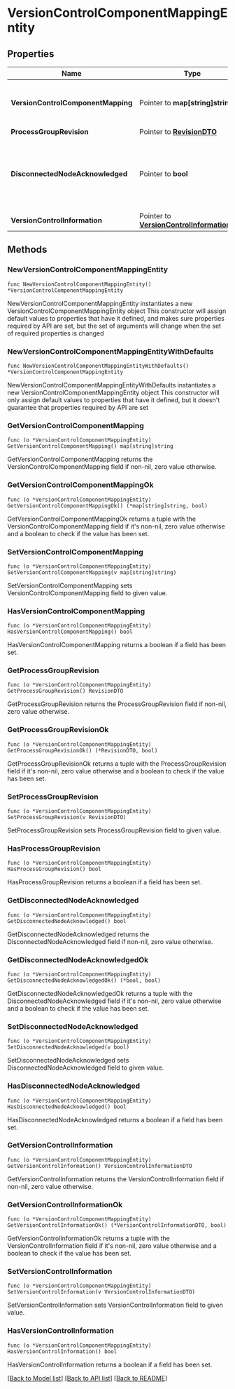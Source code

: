 # VersionControlComponentMappingEntity

## Properties

Name | Type | Description | Notes
------------ | ------------- | ------------- | -------------
**VersionControlComponentMapping** | Pointer to **map[string]string** | The mapping of Versioned Component Identifiers to instance ID&#39;s | [optional] 
**ProcessGroupRevision** | Pointer to [**RevisionDTO**](RevisionDTO.md) |  | [optional] 
**DisconnectedNodeAcknowledged** | Pointer to **bool** | Acknowledges that this node is disconnected to allow for mutable requests to proceed. | [optional] 
**VersionControlInformation** | Pointer to [**VersionControlInformationDTO**](VersionControlInformationDTO.md) |  | [optional] 

## Methods

### NewVersionControlComponentMappingEntity

`func NewVersionControlComponentMappingEntity() *VersionControlComponentMappingEntity`

NewVersionControlComponentMappingEntity instantiates a new VersionControlComponentMappingEntity object
This constructor will assign default values to properties that have it defined,
and makes sure properties required by API are set, but the set of arguments
will change when the set of required properties is changed

### NewVersionControlComponentMappingEntityWithDefaults

`func NewVersionControlComponentMappingEntityWithDefaults() *VersionControlComponentMappingEntity`

NewVersionControlComponentMappingEntityWithDefaults instantiates a new VersionControlComponentMappingEntity object
This constructor will only assign default values to properties that have it defined,
but it doesn't guarantee that properties required by API are set

### GetVersionControlComponentMapping

`func (o *VersionControlComponentMappingEntity) GetVersionControlComponentMapping() map[string]string`

GetVersionControlComponentMapping returns the VersionControlComponentMapping field if non-nil, zero value otherwise.

### GetVersionControlComponentMappingOk

`func (o *VersionControlComponentMappingEntity) GetVersionControlComponentMappingOk() (*map[string]string, bool)`

GetVersionControlComponentMappingOk returns a tuple with the VersionControlComponentMapping field if it's non-nil, zero value otherwise
and a boolean to check if the value has been set.

### SetVersionControlComponentMapping

`func (o *VersionControlComponentMappingEntity) SetVersionControlComponentMapping(v map[string]string)`

SetVersionControlComponentMapping sets VersionControlComponentMapping field to given value.

### HasVersionControlComponentMapping

`func (o *VersionControlComponentMappingEntity) HasVersionControlComponentMapping() bool`

HasVersionControlComponentMapping returns a boolean if a field has been set.

### GetProcessGroupRevision

`func (o *VersionControlComponentMappingEntity) GetProcessGroupRevision() RevisionDTO`

GetProcessGroupRevision returns the ProcessGroupRevision field if non-nil, zero value otherwise.

### GetProcessGroupRevisionOk

`func (o *VersionControlComponentMappingEntity) GetProcessGroupRevisionOk() (*RevisionDTO, bool)`

GetProcessGroupRevisionOk returns a tuple with the ProcessGroupRevision field if it's non-nil, zero value otherwise
and a boolean to check if the value has been set.

### SetProcessGroupRevision

`func (o *VersionControlComponentMappingEntity) SetProcessGroupRevision(v RevisionDTO)`

SetProcessGroupRevision sets ProcessGroupRevision field to given value.

### HasProcessGroupRevision

`func (o *VersionControlComponentMappingEntity) HasProcessGroupRevision() bool`

HasProcessGroupRevision returns a boolean if a field has been set.

### GetDisconnectedNodeAcknowledged

`func (o *VersionControlComponentMappingEntity) GetDisconnectedNodeAcknowledged() bool`

GetDisconnectedNodeAcknowledged returns the DisconnectedNodeAcknowledged field if non-nil, zero value otherwise.

### GetDisconnectedNodeAcknowledgedOk

`func (o *VersionControlComponentMappingEntity) GetDisconnectedNodeAcknowledgedOk() (*bool, bool)`

GetDisconnectedNodeAcknowledgedOk returns a tuple with the DisconnectedNodeAcknowledged field if it's non-nil, zero value otherwise
and a boolean to check if the value has been set.

### SetDisconnectedNodeAcknowledged

`func (o *VersionControlComponentMappingEntity) SetDisconnectedNodeAcknowledged(v bool)`

SetDisconnectedNodeAcknowledged sets DisconnectedNodeAcknowledged field to given value.

### HasDisconnectedNodeAcknowledged

`func (o *VersionControlComponentMappingEntity) HasDisconnectedNodeAcknowledged() bool`

HasDisconnectedNodeAcknowledged returns a boolean if a field has been set.

### GetVersionControlInformation

`func (o *VersionControlComponentMappingEntity) GetVersionControlInformation() VersionControlInformationDTO`

GetVersionControlInformation returns the VersionControlInformation field if non-nil, zero value otherwise.

### GetVersionControlInformationOk

`func (o *VersionControlComponentMappingEntity) GetVersionControlInformationOk() (*VersionControlInformationDTO, bool)`

GetVersionControlInformationOk returns a tuple with the VersionControlInformation field if it's non-nil, zero value otherwise
and a boolean to check if the value has been set.

### SetVersionControlInformation

`func (o *VersionControlComponentMappingEntity) SetVersionControlInformation(v VersionControlInformationDTO)`

SetVersionControlInformation sets VersionControlInformation field to given value.

### HasVersionControlInformation

`func (o *VersionControlComponentMappingEntity) HasVersionControlInformation() bool`

HasVersionControlInformation returns a boolean if a field has been set.


[[Back to Model list]](../README.md#documentation-for-models) [[Back to API list]](../README.md#documentation-for-api-endpoints) [[Back to README]](../README.md)


